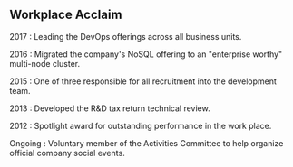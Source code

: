 ## Workplace Acclaim

2017 
:   Leading the DevOps offerings across all business units.

2016 
:   Migrated the company's NoSQL offering to an "enterprise worthy" multi-node cluster.

2015 
:   One of three responsible for all recruitment into the development team.

2013 
:   Developed the R&D tax return technical review.

2012 
:   Spotlight award for outstanding performance in the work place.

Ongoing 
:   Voluntary member of the Activities Committee to help organize official company social events.

